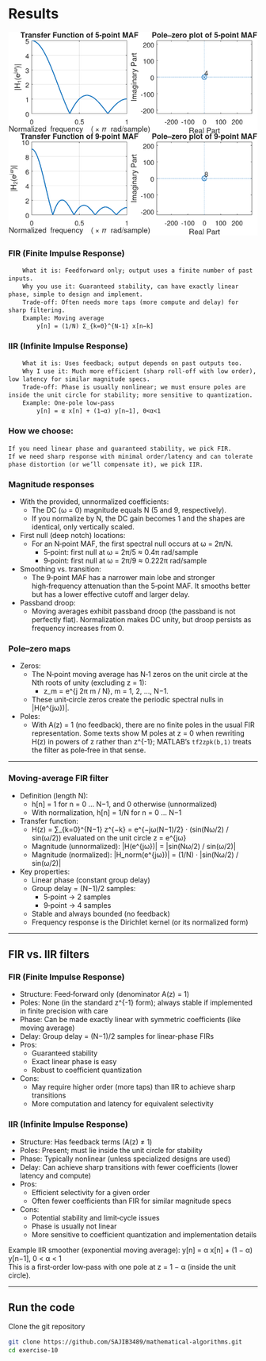 # Results

![image](/exercise-10/Figure_1_Exercise_10.png)



### FIR (Finite Impulse Response)
        What it is: Feedforward only; output uses a finite number of past inputs.
        Why you use it: Guaranteed stability, can have exactly linear phase, simple to design and implement.
        Trade‑off: Often needs more taps (more compute and delay) for sharp filtering.
        Example: Moving average
            y[n] = (1/N) Σ_{k=0}^{N-1} x[n−k]


### IIR (Infinite Impulse Response)
        What it is: Uses feedback; output depends on past outputs too.
        Why I use it: Much more efficient (sharp roll‑off with low order), low latency for similar magnitude specs.
        Trade‑off: Phase is usually nonlinear; we must ensure poles are inside the unit circle for stability; more sensitive to quantization.
        Example: One‑pole low‑pass
            y[n] = α x[n] + (1−α) y[n−1], 0<α<1

### How we choose:

    If you need linear phase and guaranteed stability, we pick FIR.
    If we need sharp response with minimal order/latency and can tolerate phase distortion (or we’ll compensate it), we pick IIR.


### Magnitude responses
- With the provided, unnormalized coefficients:
  - The DC (ω = 0) magnitude equals N (5 and 9, respectively).
  - If you normalize by N, the DC gain becomes 1 and the shapes are identical, only vertically scaled.
- First null (deep notch) locations:
  - For an N‑point MAF, the first spectral null occurs at ω = 2π/N.
    - 5‑point: first null at ω = 2π/5 ≈ 0.4π rad/sample
    - 9‑point: first null at ω = 2π/9 ≈ 0.222π rad/sample
- Smoothing vs. transition:
  - The 9‑point MAF has a narrower main lobe and stronger high‑frequency attenuation than the 5‑point MAF. It smooths better but has a lower effective cutoff and larger delay.
- Passband droop:
  - Moving averages exhibit passband droop (the passband is not perfectly flat). Normalization makes DC unity, but droop persists as frequency increases from 0.

### Pole–zero maps
- Zeros:
  - The N‑point moving average has N‑1 zeros on the unit circle at the Nth roots of unity (excluding z = 1):
    - z_m = e^{j 2π m / N}, m = 1, 2, …, N−1.
  - These unit‑circle zeros create the periodic spectral nulls in |H(e^{jω})|.
- Poles:
  - With A(z) = 1 (no feedback), there are no finite poles in the usual FIR representation. Some texts show M poles at z = 0 when rewriting H(z) in powers of z rather than z^{-1}; MATLAB’s `tf2zpk(b,1)` treats the filter as pole‑free in that sense.

---

### Moving‑average FIR filter
- Definition (length N):
  - h[n] = 1 for n = 0 … N−1, and 0 otherwise (unnormalized)
  - With normalization, h[n] = 1/N for n = 0 … N−1
- Transfer function:
  - H(z) = ∑_{k=0}^{N−1} z^{−k} = e^{−jω(N−1)/2} · (sin(Nω/2) / sin(ω/2)) evaluated on the unit circle z = e^{jω}
  - Magnitude (unnormalized): |H(e^{jω})| = |sin(Nω/2) / sin(ω/2)|
  - Magnitude (normalized): |H_norm(e^{jω})| = (1/N) · |sin(Nω/2) / sin(ω/2)|
- Key properties:
  - Linear phase (constant group delay)
  - Group delay = (N−1)/2 samples:
    - 5‑point → 2 samples
    - 9‑point → 4 samples
  - Stable and always bounded (no feedback)
  - Frequency response is the Dirichlet kernel (or its normalized form)

---

## FIR vs. IIR filters

### FIR (Finite Impulse Response)
- Structure: Feed‑forward only (denominator A(z) = 1)
- Poles: None (in the standard z^{-1} form); always stable if implemented in finite precision with care
- Phase: Can be made exactly linear with symmetric coefficients (like moving average)
- Delay: Group delay = (N−1)/2 samples for linear‑phase FIRs
- Pros:
  - Guaranteed stability
  - Exact linear phase is easy
  - Robust to coefficient quantization
- Cons:
  - May require higher order (more taps) than IIR to achieve sharp transitions
  - More computation and latency for equivalent selectivity

### IIR (Infinite Impulse Response)
- Structure: Has feedback terms (A(z) ≠ 1)
- Poles: Present; must lie inside the unit circle for stability
- Phase: Typically nonlinear (unless specialized designs are used)
- Delay: Can achieve sharp transitions with fewer coefficients (lower latency and compute)
- Pros:
  - Efficient selectivity for a given order
  - Often fewer coefficients than FIR for similar magnitude specs
- Cons:
  - Potential stability and limit‑cycle issues
  - Phase is usually not linear
  - More sensitive to coefficient quantization and implementation details

Example IIR smoother (exponential moving average):
y[n] = α x[n] + (1 − α) y[n−1], 0 < α < 1  
This is a first‑order low‑pass with one pole at z = 1 − α (inside the unit circle).

---


## Run the code

Clone the git repository

```bash
git clone https://github.com/SAJIB3489/mathematical-algorithms.git
cd exercise-10
```
